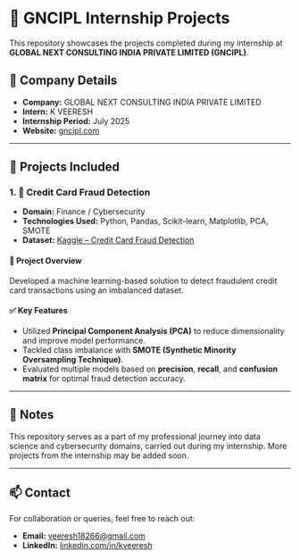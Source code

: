 # 💼 GNCIPL Internship Projects

This repository showcases the projects completed during my internship at **GLOBAL NEXT CONSULTING INDIA PRIVATE LIMITED (GNCIPL)**.

## 🏢 Company Details
- **Company:** GLOBAL NEXT CONSULTING INDIA PRIVATE LIMITED  
- **Intern:** K VEERESH  
- **Internship Period:** July 2025  
- **Website:** [gncipl.com](https://www.gncipl.com)

---

## 📁 Projects Included

### 1. 🔐 Credit Card Fraud Detection  
- **Domain:** Finance / Cybersecurity  
- **Technologies Used:** Python, Pandas, Scikit-learn, Matplotlib, PCA, SMOTE  
- **Dataset:** [Kaggle – Credit Card Fraud Detection](https://www.kaggle.com/datasets/mlg-ulb/creditcardfraud)

#### 🧠 Project Overview
Developed a machine learning-based solution to detect fraudulent credit card transactions using an imbalanced dataset.

#### ✅ Key Features
- Utilized **Principal Component Analysis (PCA)** to reduce dimensionality and improve model performance.
- Tackled class imbalance with **SMOTE (Synthetic Minority Oversampling Technique)**.
- Evaluated multiple models based on **precision**, **recall**, and **confusion matrix** for optimal fraud detection accuracy.

---

## 📌 Notes
This repository serves as a part of my professional journey into data science and cybersecurity domains, carried out during my internship. More projects from the internship may be added soon.

---

## 📫 Contact
For collaboration or queries, feel free to reach out:
- **Email:** veeresh18266@gmail.com
- **LinkedIn:** [linkedin.com/in/kveeresh](https://www.linkedin.com/in/kveeresh)
